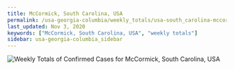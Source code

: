 ```yaml
---
title: McCormick, South Carolina, USA
permalink: /usa-georgia-columbia/weekly_totals/usa-south_carolina-mccormick-weekly_totals.html
last_updated: Nov 3, 2020
keywords: ["McCormick, South Carolina, USA", "weekly totals"]
sidebar: usa-georgia-columbia_sidebar
---
```


![Weekly Totals of Confirmed Cases for McCormick, South Carolina, USA](/covid_tracker/images/graphs/usa-south_carolina-mccormick-weekly_totals_graph.png)
